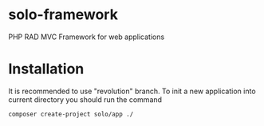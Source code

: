 solo-framework
==============

PHP RAD MVC Framework for web applications

Installation
==============

It is recommended to use "revolution" branch.
To init a new application into current directory you should run the command

```
composer create-project solo/app ./
```
